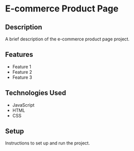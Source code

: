 # E-commerce Product Page

## Description

A brief description of the e-commerce product page project.

## Features

- Feature 1
- Feature 2
- Feature 3

## Technologies Used

- JavaScript
- HTML
- CSS

## Setup

Instructions to set up and run the project.
